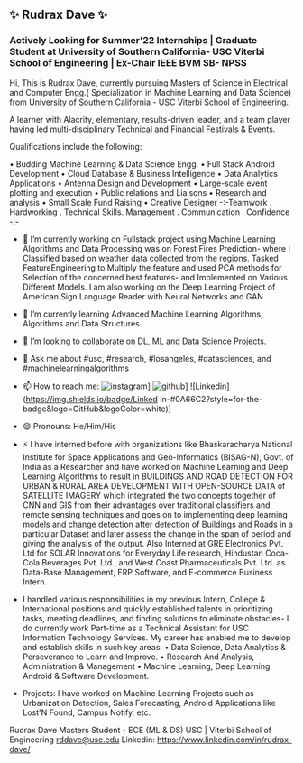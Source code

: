 ## ✨ Rudrax Dave ✨
### Actively Looking for Summer'22 Internships | Graduate Student at University of Southern California- USC Viterbi School of Engineering | Ex-Chair IEEE BVM SB- NPSS

Hi, This is Rudrax Dave, currently pursuing Masters of Science in Electrical and Computer Engg.( Specialization in Machine Learning and Data Science) from University of Southern California - USC Viterbi School of Engineering.

A learner with Alacrity, elementary, results-driven leader, and a team player having led multi-disciplinary Technical and Financial Festivals & Events.

Qualifications include the following:

• Budding Machine Learning & Data Science Engg.
• Full Stack Android Development 
• Cloud Database & Business Intelligence
• Data Analytics Applications
• Antenna Design and Development
• Large-scale event plotting and execution
• Public relations and Liaisons
• Research and analysis
• Small Scale Fund Raising
• Creative Designer
-:-Teamwork . Hardworking . Technical Skills. Management . Communication . Confidence -:-

- 🔭 I’m currently working on Fullstack project using Machine Learning Algorithms and Data Processing was on Forest Fires Prediction- where I Classified based on weather data collected from the regions. Tasked FeatureEngineering to Multiply the feature and used PCA methods for Selection of the concerned best features- and Implemented on Various Different Models. I am also working on the Deep Learning Project of American Sign Language Reader with Neural Networks and GAN
- 🌱 I’m currently learning Advanced Machine Learning Algorithms, Algorithms and Data Structures.
- 👯 I’m looking to collaborate on DL, ML and Data Science Projects.
- 💬 Ask me about #usc, #research, #losangeles, #datasciences, and #machinelearningalgorithms
- 📫 How to reach me:
![instagram](https://img.shields.io/badge/Instagram-#E4405F?style=for-the-badge&logo=Instagram&logoColor=white)]
![github](https://img.shields.io/badge/GitHub-000000?style=for-the-badge&logo=GitHub&logoColor=white)]
![Linkedin](https://img.shields.io/badge/Linked In-#0A66C2?style=for-the-badge&logo=GitHub&logoColor=white)]

- 😄 Pronouns: He/Him/His
- ⚡ I have interned before with organizations like Bhaskaracharya National Institute for Space Applications and Geo-Informatics (BISAG-N), Govt. of India as a Researcher and have worked on Machine Learning and Deep Learning Algorithms to result in BUILDINGS AND ROAD DETECTION FOR URBAN & RURAL AREA DEVELOPMENT WITH OPEN-SOURCE DATA of SATELLITE IMAGERY which integrated the two concepts together of CNN and GIS from their advantages over traditional classifiers and remote sensing techniques and goes on to implementing deep learning models and change detection after detection of Buildings and Roads in a particular Dataset and later assess the change in the span of period and giving the analysis of the output. Also Interned at GRE Electronics Pvt. Ltd for SOLAR Innovations for Everyday Life research, Hindustan Coca-Cola Beverages Pvt. Ltd., and West Coast Pharmaceuticals Pvt. Ltd. as Data-Base Management, ERP Software, and E-commerce Business Intern.


- I handled various responsibilities in my previous Intern, College & International positions and quickly established talents in prioritizing tasks, meeting deadlines, and finding solutions to eliminate obstacles- I do currently work Part-time as a Technical Assistant for USC Information Technology Services. My career has enabled me to develop and establish skills in such key areas:
•	Data Science, Data Analytics & Perseverance to Learn and Improve.
•	Research And Analysis, Administration & Management
•	Machine Learning, Deep Learning, Android & Software Development.

- Projects: I have worked on Machine Learning Projects such as Urbanization Detection, Sales Forecasting, Android Applications like Lost'N Found, Campus Notify, etc.

Rudrax Dave
Masters Student - ECE (ML & DS)
USC | Viterbi School of Engineering
rddave@usc.edu
Linkedin: https://www.linkedin.com/in/rudrax-dave/


<!--
**RudraxDave/RudraxDave** is a ✨ _special_ ✨ repository because its `README.md` (this file) appears on your GitHub profile.

Here are some ideas to get you started:

- 🔭 I’m currently working on ...
- 🌱 I’m currently learning ...
- 👯 I’m looking to collaborate on ...
- 🤔 I’m looking for help with ...
- 💬 Ask me about ...
- 📫 How to reach me: ...
- 😄 Pronouns: ...
- ⚡ Fun fact: ...
-->
